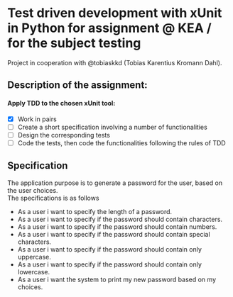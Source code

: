 # Test driven development with xUnit in Python for assignment @ KEA / for the subject testing

Project in cooperation with @tobiaskkd (Tobias Karentius Kromann Dahl).

## Description of the assignment:

#### Apply TDD to the chosen xUnit tool:

- [x] Work in pairs
- [ ] Create a short specification involving a number of functionalities
- [ ] Design the corresponding tests
- [ ] Code the tests, then code the functionalities following the rules of TDD

## Specification

The application purpose is to generate a password for the user, based on the user choices.  
The specifications is as follows

- As a user i want to specify the length of a password.
- As a user i want to specify if the password should contain characters.
- As a user i want to specify if the password should contain numbers.
- As a user i want to specify if the password should contain special characters.
- As a user i want to specify if the password should contain only uppercase.
- As a user i want to specify if the password should contain only lowercase.
- As a user i want the system to print my new password based on my choices.
